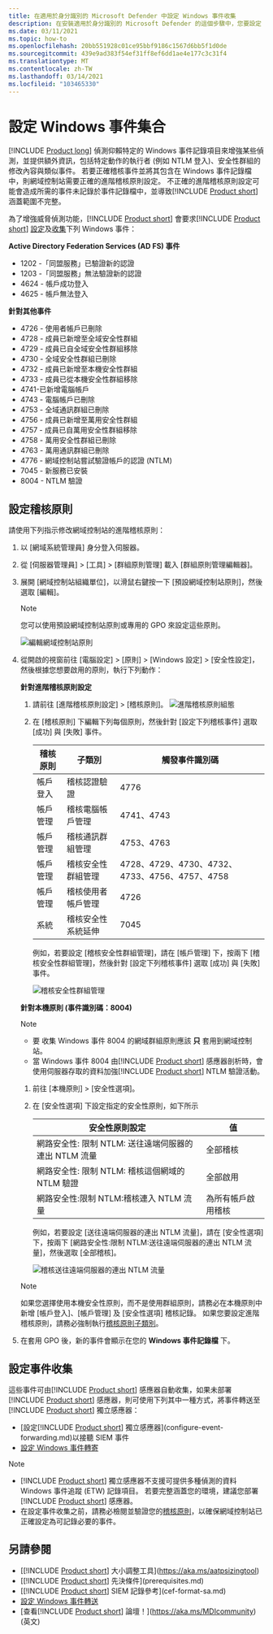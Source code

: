 ```yaml
---
title: 在適用於身分識別的 Microsoft Defender 中設定 Windows 事件收集
description: 在安裝適用於身分識別的 Microsoft Defender 的這個步驟中，您要設定 Windows 事件收集。
ms.date: 03/11/2021
ms.topic: how-to
ms.openlocfilehash: 20bb551928c01ce95bbf9186c1567d6bb5f1d0de
ms.sourcegitcommit: 439e9ad383f54ef31ff8ef6dd1ae4e177c3c31f4
ms.translationtype: MT
ms.contentlocale: zh-TW
ms.lasthandoff: 03/14/2021
ms.locfileid: "103465330"
---
```

# <a name="configure-windows-event-collection"></a>設定 Windows 事件集合

[!INCLUDE [Product long](includes/product-long.md)] 偵測仰賴特定的 Windows 事件記錄項目來增強某些偵測，並提供額外資訊，包括特定動作的執行者 (例如 NTLM 登入)、安全性群組的修改內容與類似事件。 若要正確稽核事件並將其包含在 Windows 事件記錄檔中，則網域控制站需要正確的進階稽核原則設定。 不正確的進階稽核原則設定可能會造成所需的事件未記錄於事件記錄檔中，並導致[!INCLUDE [Product short](includes/product-short.md)] 涵蓋範圍不完整。

為了增強威脅偵測功能，[!INCLUDE [Product short](includes/product-short.md)] 會要求[!INCLUDE [Product short](includes/product-short.md)] [設定](#configure-audit-policies)及[收集](#configure-event-collection)下列 Windows 事件：

**Active Directory Federation Services (AD FS) 事件**

- 1202 -「同盟服務」已驗證新的認證
- 1203 -「同盟服務」無法驗證新的認證
- 4624 - 帳戶成功登入
- 4625 - 帳戶無法登入

**針對其他事件**

- 4726 - 使用者帳戶已刪除
- 4728 - 成員已新增至全域安全性群組
- 4729 - 成員已自全域安全性群組移除
- 4730 - 全域安全性群組已刪除
- 4732 - 成員已新增至本機安全性群組
- 4733 - 成員已從本機安全性群組移除
- 4741-已新增電腦帳戶
- 4743 - 電腦帳戶已刪除
- 4753 - 全域通訊群組已刪除
- 4756 - 成員已新增至萬用安全性群組
- 4757 - 成員已自萬用安全性群組移除
- 4758 - 萬用安全性群組已刪除
- 4763 - 萬用通訊群組已刪除
- 4776 - 網域控制站嘗試驗證帳戶的認證 (NTLM)
- 7045 - 新服務已安裝
- 8004 - NTLM 驗證

## <a name="configure-audit-policies"></a>設定稽核原則

請使用下列指示修改網域控制站的進階稽核原則：

1. 以 [網域系統管理員] 身分登入伺服器。
1. 從 [伺服器管理員] > [工具] > [群組原則管理] 載入 [群組原則管理編輯器]。
1. 展開 [網域控制站組織單位]，以滑鼠右鍵按一下 [預設網域控制站原則]，然後選取 [編輯]。

    > [!NOTE]
    > 您可以使用預設網域控制站原則或專用的 GPO 來設定這些原則。

    ![編輯網域控制站原則](media/advanced-audit-policy-check-step-1.png)

1. 從開啟的視窗前往 [電腦設定] > [原則] > [Windows 設定] > [安全性設定]，然後根據您想要啟用的原則，執行下列動作：

    **針對進階稽核原則設定**

    1. 請前往 [進階稽核原則設定] > [稽核原則]。
        ![進階稽核原則組態](media/advanced-audit-policy-check-step-2.png)
    1. 在 [稽核原則] 下編輯下列每個原則，然後針對 [設定下列稽核事件] 選取 [成功] 與 [失敗] 事件。

        | 稽核原則 | 子類別 | 觸發事件識別碼 |
        | --- |---|---|
        | 帳戶登入 | 稽核認證驗證 | 4776 |
        | 帳戶管理 | 稽核電腦帳戶管理 | 4741、4743 |
        | 帳戶管理 | 稽核通訊群組管理 | 4753、4763 |
        | 帳戶管理 | 稽核安全性群組管理 | 4728、4729、4730、4732、4733、4756、4757、4758 |
        | 帳戶管理 | 稽核使用者帳戶管理 | 4726 |
        | 系統 | 稽核安全性系統延伸 | 7045 |

        例如，若要設定 [稽核安全性群組管理]，請在 [帳戶管理] 下，按兩下 [稽核安全性群組管理]，然後針對 [設定下列稽核事件] 選取 [成功] 與 [失敗] 事件。

        ![稽核安全性群組管理](media/advanced-audit-policy-check-step-4.png)

    <a name="ntlm-authentication-using-windows-event-8004"></a> **針對本機原則 (事件識別碼：8004)**

    > [!NOTE]
    >
    > - 要 收集 Windows 事件 8004 的網域群組原則應該 **只** 套用到網域控制站。
    > - 當 Windows 事件 8004 由[!INCLUDE [Product short](includes/product-short.md)] 感應器剖析時，會使用伺服器存取的資料加強[!INCLUDE [Product short](includes/product-short.md)] NTLM 驗證活動。

    1. 前往 [本機原則] > [安全性選項]。
    1. 在 [安全性選項] 下設定指定的安全性原則，如下所示

        | 安全性原則設定 | 值 |
        |---|---|
        | 網路安全性: 限制 NTLM: 送往遠端伺服器的連出 NTLM 流量 | 全部稽核 |
        | 網路安全性: 限制 NTLM: 稽核這個網域的 NTLM 驗證 | 全部啟用 |
        | 網路安全性:限制 NTLM:稽核連入 NTLM 流量 | 為所有帳戶啟用稽核 |

        例如，若要設定 [送往遠端伺服器的連出 NTLM 流量]，請在 [安全性選項] 下，按兩下 [網路安全性:限制 NTLM:送往遠端伺服器的連出 NTLM 流量]，然後選取 [全部稽核]。

        ![稽核送往遠端伺服器的連出 NTLM 流量](media/advanced-audit-policy-check-step-3.png)

    > [!NOTE]
    > 如果您選擇使用本機安全性原則，而不是使用群組原則，請務必在本機原則中新增 [帳戶登入]、[帳戶管理] 及 [安全性選項] 稽核記錄。 如果您要設定進階稽核原則，請務必強制執行[稽核原則子類別](/windows/security/threat-protection/security-policy-settings/audit-force-audit-policy-subcategory-settings-to-override)。

1. 在套用 GPO 後，新的事件會顯示在您的 **Windows 事件記錄檔** 下。

<!--
## Defender for Identity Advanced Audit Policy check

To make it easier to verify the current status of each of your domain controller's Advanced Audit Policies, [!INCLUDE [Product short](includes/product-short.md)] automatically checks your existing Advanced Audit Policies and issues health alerts for policy settings that require modification. Each health alert provides specific details of the domain controller, the problematic policy as well as remediation suggestions.

![Advanced Audit Policy Health Alert](media/health-alert-audit.png)

Advanced Security Audit Policy is enabled via **Default Domain Controllers Policy** GPO. These audit events are recorded on the domain controller's Windows Events.
-->

## <a name="configure-event-collection"></a>設定事件收集

這些事件可由[!INCLUDE [Product short](includes/product-short.md)] 感應器自動收集，如果未部署[!INCLUDE [Product short](includes/product-short.md)] 感應器，則可使用下列其中一種方式，將事件轉送至[!INCLUDE [Product short](includes/product-short.md)] 獨立感應器：

- [設定[!INCLUDE [Product short](includes/product-short.md)] 獨立感應器](configure-event-forwarding.md)以接聽 SIEM 事件
- [設定 Windows 事件轉寄](configure-event-forwarding.md)

> [!NOTE]
>
> - [!INCLUDE [Product short](includes/product-short.md)] 獨立感應器不支援可提供多種偵測的資料 Windows 事件追蹤 (ETW) 記錄項目。 若要完整涵蓋您的環境，建議您部署[!INCLUDE [Product short](includes/product-short.md)] 感應器。
> - 在設定事件收集之前，請務必檢閱並驗證您的[稽核原則]()，以確保網域控制站已正確設定為可記錄必要的事件。

## <a name="see-also"></a>另請參閱

- [[!INCLUDE [Product short](includes/product-short.md)] 大小調整工具](https://aka.ms/aatpsizingtool)
- [[!INCLUDE [Product short](includes/product-short.md)] 先決條件](prerequisites.md)
- [[!INCLUDE [Product short](includes/product-short.md)] SIEM 記錄參考](cef-format-sa.md)
- [設定 Windows 事件轉送](configure-event-forwarding.md)
- [查看[!INCLUDE [Product short](includes/product-short.md)] 論壇！](https://aka.ms/MDIcommunity)\(英文\)
